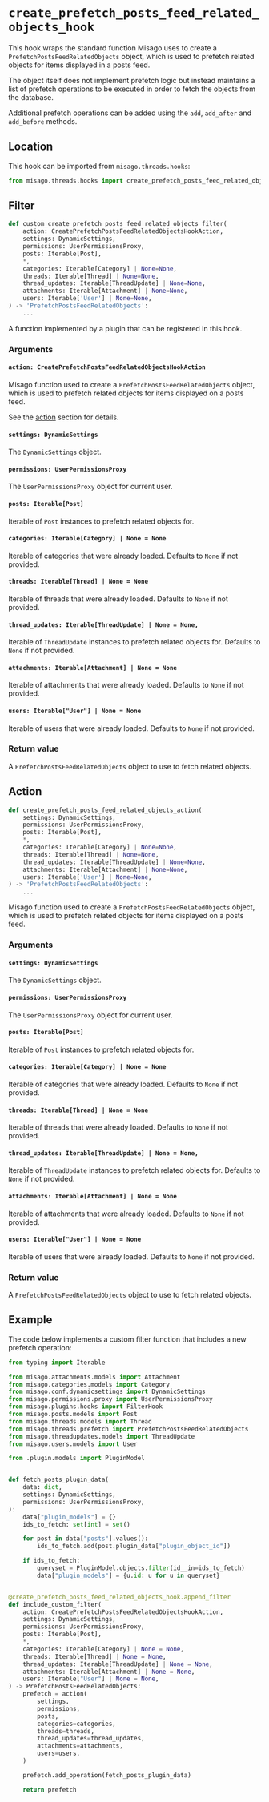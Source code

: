 # `create_prefetch_posts_feed_related_objects_hook`

This hook wraps the standard function Misago uses to create a `PrefetchPostsFeedRelatedObjects` object, which is used to prefetch related objects for items displayed in a posts feed.

The object itself does not implement prefetch logic but instead maintains a list of prefetch operations to be executed in order to fetch the objects from the database.

Additional prefetch operations can be added using the `add`, `add_after` and `add_before` methods.


## Location

This hook can be imported from `misago.threads.hooks`:

```python
from misago.threads.hooks import create_prefetch_posts_feed_related_objects_hook
```


## Filter

```python
def custom_create_prefetch_posts_feed_related_objects_filter(
    action: CreatePrefetchPostsFeedRelatedObjectsHookAction,
    settings: DynamicSettings,
    permissions: UserPermissionsProxy,
    posts: Iterable[Post],
    *,
    categories: Iterable[Category] | None=None,
    threads: Iterable[Thread] | None=None,
    thread_updates: Iterable[ThreadUpdate] | None=None,
    attachments: Iterable[Attachment] | None=None,
    users: Iterable['User'] | None=None,
) -> 'PrefetchPostsFeedRelatedObjects':
    ...
```

A function implemented by a plugin that can be registered in this hook.


### Arguments

#### `action: CreatePrefetchPostsFeedRelatedObjectsHookAction`

Misago function used to create a `PrefetchPostsFeedRelatedObjects` object, which is used to prefetch related objects for items displayed on a posts feed.

See the [action](#action) section for details.


#### `settings: DynamicSettings`

The `DynamicSettings` object.


#### `permissions: UserPermissionsProxy`

The `UserPermissionsProxy` object for current user.


#### `posts: Iterable[Post]`

Iterable of `Post` instances to prefetch related objects for.


#### `categories: Iterable[Category] | None = None`

Iterable of categories that were already loaded. Defaults to `None` if not provided.


#### `threads: Iterable[Thread] | None = None`

Iterable of threads that were already loaded. Defaults to `None` if not provided.


#### `thread_updates: Iterable[ThreadUpdate] | None = None,`

Iterable of `ThreadUpdate` instances to prefetch related objects for. Defaults to `None` if not provided.


#### `attachments: Iterable[Attachment] | None = None`

Iterable of attachments that were already loaded. Defaults to `None` if not provided.


#### `users: Iterable["User"] | None = None`

Iterable of users that were already loaded. Defaults to `None` if not provided.


### Return value

A `PrefetchPostsFeedRelatedObjects` object to use to fetch related objects.


## Action

```python
def create_prefetch_posts_feed_related_objects_action(
    settings: DynamicSettings,
    permissions: UserPermissionsProxy,
    posts: Iterable[Post],
    *,
    categories: Iterable[Category] | None=None,
    threads: Iterable[Thread] | None=None,
    thread_updates: Iterable[ThreadUpdate] | None=None,
    attachments: Iterable[Attachment] | None=None,
    users: Iterable['User'] | None=None,
) -> 'PrefetchPostsFeedRelatedObjects':
    ...
```

Misago function used to create a `PrefetchPostsFeedRelatedObjects` object, which is used to prefetch related objects for items displayed on a posts feed.


### Arguments

#### `settings: DynamicSettings`

The `DynamicSettings` object.


#### `permissions: UserPermissionsProxy`

The `UserPermissionsProxy` object for current user.


#### `posts: Iterable[Post]`

Iterable of `Post` instances to prefetch related objects for.


#### `categories: Iterable[Category] | None = None`

Iterable of categories that were already loaded. Defaults to `None` if not provided.


#### `threads: Iterable[Thread] | None = None`

Iterable of threads that were already loaded. Defaults to `None` if not provided.


#### `thread_updates: Iterable[ThreadUpdate] | None = None,`

Iterable of `ThreadUpdate` instances to prefetch related objects for. Defaults to `None` if not provided.


#### `attachments: Iterable[Attachment] | None = None`

Iterable of attachments that were already loaded. Defaults to `None` if not provided.


#### `users: Iterable["User"] | None = None`

Iterable of users that were already loaded. Defaults to `None` if not provided.


### Return value

A `PrefetchPostsFeedRelatedObjects` object to use to fetch related objects.


## Example

The code below implements a custom filter function that includes a new prefetch operation:

```python
from typing import Iterable

from misago.attachments.models import Attachment
from misago.categories.models import Category
from misago.conf.dynamicsettings import DynamicSettings
from misago.permissions.proxy import UserPermissionsProxy
from misago.plugins.hooks import FilterHook
from misago.posts.models import Post
from misago.threads.models import Thread
from misago.threads.prefetch import PrefetchPostsFeedRelatedObjects
from misago.threadupdates.models import ThreadUpdate
from misago.users.models import User

from .plugin.models import PluginModel


def fetch_posts_plugin_data(
    data: dict,
    settings: DynamicSettings,
    permissions: UserPermissionsProxy,
):
    data["plugin_models"] = {}
    ids_to_fetch: set[int] = set()

    for post in data["posts"].values():
        ids_to_fetch.add(post.plugin_data["plugin_object_id"])

    if ids_to_fetch:
        queryset = PluginModel.objects.filter(id__in=ids_to_fetch)
        data["plugin_models"] = {u.id: u for u in queryset}


@create_prefetch_posts_feed_related_objects_hook.append_filter
def include_custom_filter(
    action: CreatePrefetchPostsFeedRelatedObjectsHookAction,
    settings: DynamicSettings,
    permissions: UserPermissionsProxy,
    posts: Iterable[Post],
    *,
    categories: Iterable[Category] | None = None,
    threads: Iterable[Thread] | None = None,
    thread_updates: Iterable[ThreadUpdate] | None = None,
    attachments: Iterable[Attachment] | None = None,
    users: Iterable["User"] | None = None,
) -> PrefetchPostsFeedRelatedObjects:
    prefetch = action(
        settings,
        permissions,
        posts,
        categories=categories,
        threads=threads,
        thread_updates=thread_updates,
        attachments=attachments,
        users=users,
    )

    prefetch.add_operation(fetch_posts_plugin_data)

    return prefetch
```